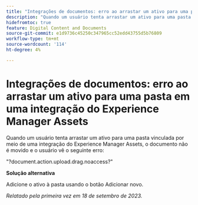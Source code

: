 ```yaml
---
title: "Integrações de documentos: erro ao arrastar um ativo para uma pasta em uma integração do Experience Manager Assets"
description: "Quando um usuário tenta arrastar um ativo para uma pasta vinculada por meio de uma integração do Experience Manager Assets, o documento não é movido e o usuário vê o seguinte erro."
hidefromtoc: true
feature: Digital Content and Documents
source-git-commit: e1d9736c45250c347965cc52edd43755d5b76809
workflow-type: tm+mt
source-wordcount: '114'
ht-degree: 4%

---
```



# Integrações de documentos: erro ao arrastar um ativo para uma pasta em uma integração do Experience Manager Assets

Quando um usuário tenta arrastar um ativo para uma pasta vinculada por meio de uma integração do Experience Manager Assets, o documento não é movido e o usuário vê o seguinte erro:

&quot;?document.action.upload.drag.noaccess?&quot;

**Solução alternativa**

Adicione o ativo à pasta usando o botão Adicionar novo.

_Relatado pela primeira vez em 18 de setembro de 2023._
